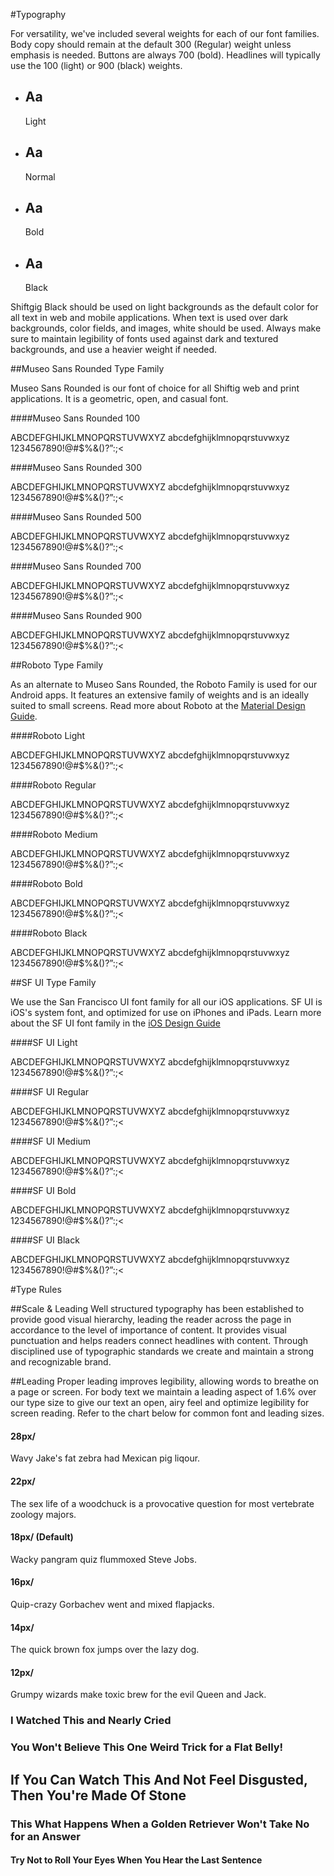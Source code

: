 #Typography

For versatility, we've included several weights for each of our font families. Body copy should remain at the default 300 (Regular) weight unless emphasis is needed. Buttons are always 700 (bold). Headlines will typically use the 100 (light) or 900 (black) weights.

<section>
<article class="typography-samples">
<ul>
	<li class="sampleBox block">
		  <div class="sampleBox--fontLight">
		  	<h2>Aa</h2>
		  	<p>Light</p>
		  </div>
	</li>
	<li class="sampleBox block">
		  <div class="sampleBox--fontNormal">
		  	<h2>Aa</h2>
		  	<p>Normal</p>
		  </div>
	</li>
	<li class="sampleBox block">
		  <div class="sampleBox--fontBold">
		  	<h2>Aa</h2>
		  	<p>Bold</p>
		  </div>
	</li>
	<li class="sampleBox block">
		  <div class="sampleBox--fontBlack">
		  	<h2>Aa</h2>
		  	<p>Black</p>
		  </div>
	</li>
</ul>
</article>
</section>

Shiftgig Black should be used on light backgrounds as the default color for all text in web and mobile applications. When text is used over dark backgrounds, color fields, and images, white should be used. Always make sure to maintain legibility of fonts used against dark and textured backgrounds, and use a heavier weight if needed.

##Museo Sans Rounded Type Family

Museo Sans Rounded is our font of choice for all Shiftig web and print applications. It is a geometric, open, and casual font. 

####Museo Sans Rounded 100
<p class="fontSample fontSample--normal">ABCDEFGHIJKLMNOPQRSTUVWXYZ abcdefghijklmnopqrstuvwxyz 1234567890!@#$%&amp;()?”:;&lt;</p>

####Museo Sans Rounded 300
<p class="fontSample fontSample--normal">ABCDEFGHIJKLMNOPQRSTUVWXYZ abcdefghijklmnopqrstuvwxyz 1234567890!@#$%&amp;()?”:;&lt;</p>

####Museo Sans Rounded 500
<p class="fontSample fontSample--normal">ABCDEFGHIJKLMNOPQRSTUVWXYZ abcdefghijklmnopqrstuvwxyz 1234567890!@#$%&amp;()?”:;&lt;</p>

####Museo Sans Rounded 700
<p class="fontSample fontSample--normal">ABCDEFGHIJKLMNOPQRSTUVWXYZ abcdefghijklmnopqrstuvwxyz 1234567890!@#$%&amp;()?”:;&lt;</p>

####Museo Sans Rounded 900
<p class="fontSample fontSample--normal">ABCDEFGHIJKLMNOPQRSTUVWXYZ abcdefghijklmnopqrstuvwxyz 1234567890!@#$%&amp;()?”:;&lt;</p>

##Roboto Type Family

As an alternate to Museo Sans Rounded, the Roboto Family is used for our Android apps. It features an extensive family of weights and is an ideally suited to small screens. Read more about Roboto at the [Material Design Guide](https://material.google.com/style/typography.html#).

####Roboto Light
<p class="fontSample fontSample--normal">ABCDEFGHIJKLMNOPQRSTUVWXYZ abcdefghijklmnopqrstuvwxyz 1234567890!@#$%&amp;()?”:;&lt;</p>

####Roboto Regular
<p class="fontSample fontSample--normal">ABCDEFGHIJKLMNOPQRSTUVWXYZ abcdefghijklmnopqrstuvwxyz 1234567890!@#$%&amp;()?”:;&lt;</p>

####Roboto Medium
<p class="fontSample fontSample--normal">ABCDEFGHIJKLMNOPQRSTUVWXYZ abcdefghijklmnopqrstuvwxyz 1234567890!@#$%&amp;()?”:;&lt;</p>

####Roboto Bold
<p class="fontSample fontSample--normal">ABCDEFGHIJKLMNOPQRSTUVWXYZ abcdefghijklmnopqrstuvwxyz 1234567890!@#$%&amp;()?”:;&lt;</p>

####Roboto Black
<p class="fontSample fontSample--normal">ABCDEFGHIJKLMNOPQRSTUVWXYZ abcdefghijklmnopqrstuvwxyz 1234567890!@#$%&amp;()?”:;&lt;</p>

##SF UI Type Family

We use the San Francisco UI font family for all our iOS applications. SF UI is iOS's system font, and optimized for use on iPhones and iPads. Learn more about the SF UI font family in the [iOS Design Guide](https://developer.apple.com/ios/human-interface-guidelines/visual-design/typography/)

####SF UI Light
<p class="fontSample fontSample--normal">ABCDEFGHIJKLMNOPQRSTUVWXYZ abcdefghijklmnopqrstuvwxyz 1234567890!@#$%&amp;()?”:;&lt;</p>

####SF UI Regular
<p class="fontSample fontSample--normal">ABCDEFGHIJKLMNOPQRSTUVWXYZ abcdefghijklmnopqrstuvwxyz 1234567890!@#$%&amp;()?”:;&lt;</p>

####SF UI Medium
<p class="fontSample fontSample--normal">ABCDEFGHIJKLMNOPQRSTUVWXYZ abcdefghijklmnopqrstuvwxyz 1234567890!@#$%&amp;()?”:;&lt;</p>

####SF UI Bold
<p class="fontSample fontSample--normal">ABCDEFGHIJKLMNOPQRSTUVWXYZ abcdefghijklmnopqrstuvwxyz 1234567890!@#$%&amp;()?”:;&lt;</p>

####SF UI Black
<p class="fontSample fontSample--normal">ABCDEFGHIJKLMNOPQRSTUVWXYZ abcdefghijklmnopqrstuvwxyz 1234567890!@#$%&amp;()?”:;&lt;</p>

#Type Rules

##Scale & Leading
Well structured typography has been established to provide good visual hierarchy, leading the reader across the page in accordance to the level of importance of content. It provides visual punctuation and helps readers connect headlines with content. Through disciplined use of typographic standards we create and maintain a strong and recognizable brand.

##Leading
Proper leading improves legibility, allowing words to breathe on a page or screen. For body text we maintain a leading aspect of 1.6% over our type size to give our text an open, airy feel and optimize legibility for screen reading. Refer to the chart below for common font and leading sizes.

<section>
<h4>28px/</h4>
<p class="fontSample fontSample--larger">Wavy Jake's fat zebra had Mexican pig liqour.</p>

<h4>22px/</h4>
<p class="fontSample fontSample--large">The sex life of a woodchuck is a provocative question for most vertebrate zoology majors.</p>

<h4>18px/ (Default)</h4>
<p class="fontSample fontSample--normal">Wacky pangram quiz flummoxed Steve Jobs.</p>
  
<h4>16px/</h4>
<p class="fontSample fontSample--small">Quip-crazy Gorbachev went and mixed flapjacks.</p>

<h4>14px/</h4>
<p class="fontSample fontSample--smaller">The quick brown fox jumps over the lazy dog.</p>

<h4>12px/</h4>
<p class="fontSample fontSample--smallest">Grumpy wizards make toxic brew for the evil Queen and Jack.</p>
</article>
</section>

<section>
<article>
<h1 class="tooDamnBig">I Watched This and Nearly Cried</h1>
<h1>You Won't Believe This One Weird Trick for a Flat Belly!</h1>
<h2>If You Can Watch This And Not Feel Disgusted, Then You're Made Of Stone</h2>
<h3>This What Happens When a Golden Retriever Won't Take No for an Answer</h3>
<h4>Try Not to Roll Your Eyes When You Hear the Last Sentence</h4>
</article>

</section>
